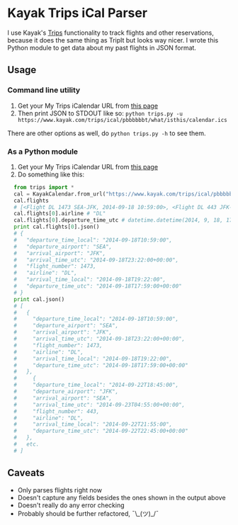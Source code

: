 # Kayak Trips iCal Parser
I use Kayak's [Trips](https://www.kayak.com/trips) functionality to track flights and other reservations, because it does the same thing as TripIt but looks way nicer. I wrote this Python module to get data about my past flights in JSON format.

## Usage
### Command line utility
1. Get your My Trips iCalendar URL from [this page](https://www.kayak.com/trips-preferences/?tfd=t)
2. Then print JSON to STDOUT like so: `python trips.py -u https://www.kayak.com/trips/ical/pbbbbbbt/what/isthis/calendar.ics`

There are other options as well, do `python trips.py -h` to see them.

### As a Python module
1. Get your My Trips iCalendar URL from [this page](https://www.kayak.com/trips-preferences/?tfd=t)
2. Do something like this:

```python
  from trips import *
  cal = KayakCalendar.from_url("https://www.kayak.com/trips/ical/pbbbbbbt/what/isthis/calendar.ics")
  cal.flights
  # [<Flight DL 1473 SEA-JFK, 2014-09-18 10:59:00>, <Flight DL 443 JFK-SEA, 2014-09-22 18:45:00>, etc.]
  cal.flights[0].airline # "DL"
  cal.flights[0].departure_time_utc # datetime.datetime(2014, 9, 18, 17, 59, tzinfo=<UTC>)
  print cal.flights[0].json()
  # {
  #   "departure_time_local": "2014-09-18T10:59:00",
  #   "departure_airport": "SEA",
  #   "arrival_airport": "JFK",
  #   "arrival_time_utc": "2014-09-18T23:22:00+00:00",
  #   "flight_number": 1473,
  #   "airline": "DL",
  #   "arrival_time_local": "2014-09-18T19:22:00",
  #   "departure_time_utc": "2014-09-18T17:59:00+00:00"
  # }
  print cal.json()
  # [
  #   {
  #     "departure_time_local": "2014-09-18T10:59:00",
  #     "departure_airport": "SEA",
  #     "arrival_airport": "JFK",
  #     "arrival_time_utc": "2014-09-18T23:22:00+00:00",
  #     "flight_number": 1473,
  #     "airline": "DL",
  #     "arrival_time_local": "2014-09-18T19:22:00",
  #     "departure_time_utc": "2014-09-18T17:59:00+00:00"
  #   },
  #     {
  #     "departure_time_local": "2014-09-22T18:45:00",
  #     "departure_airport": "JFK",
  #     "arrival_airport": "SEA",
  #     "arrival_time_utc": "2014-09-23T04:55:00+00:00",
  #     "flight_number": 443,
  #     "airline": "DL",
  #     "arrival_time_local": "2014-09-22T21:55:00",
  #     "departure_time_utc": "2014-09-22T22:45:00+00:00"
  #   },
  #   etc.
  # ]
```

## Caveats
* Only parses flights right now
* Doesn't capture any fields besides the ones shown in the output above
* Doesn't really do any error checking
* Probably should be further refactored, ¯\\\_(ツ)_/¯
